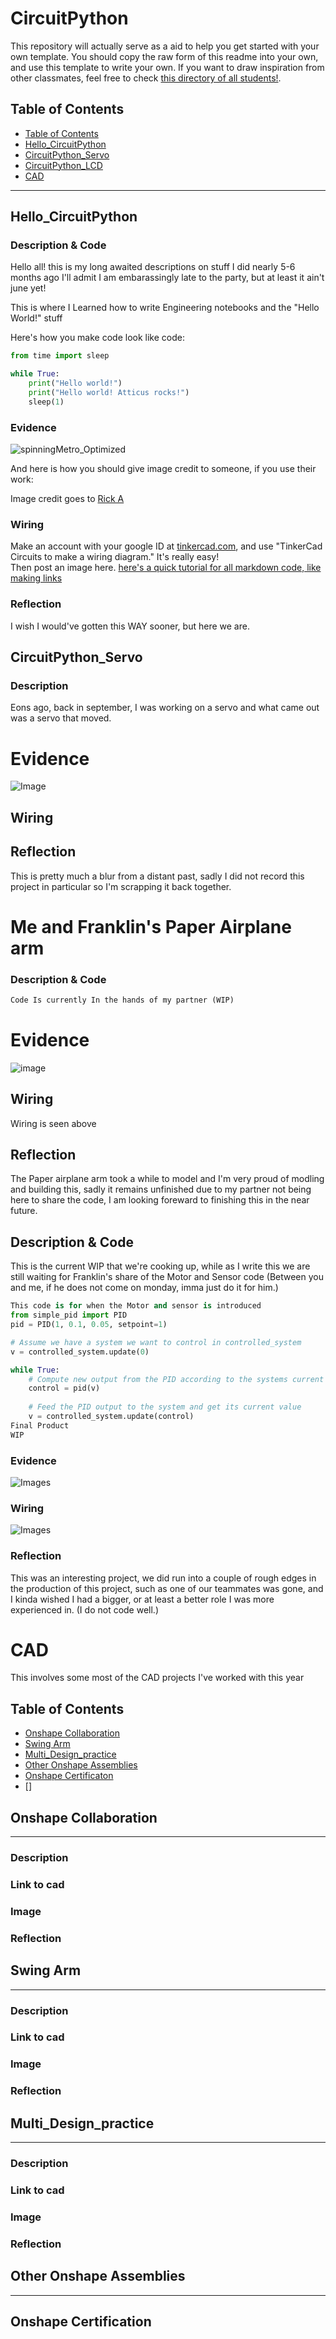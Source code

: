 # CircuitPython
This repository will actually serve as a aid to help you get started with your own template.  You should copy the raw form of this readme into your own, and use this template to write your own.  If you want to draw inspiration from other classmates, feel free to check [this directory of all students!](https://github.com/chssigma/Class_Accounts).
## Table of Contents
* [Table of Contents](#TableOfContents)
* [Hello_CircuitPython](#Hello_CircuitPython)
* [CircuitPython_Servo](#CircuitPython_Servo)
* [CircuitPython_LCD](#CircuitPython_LCD)
* [CAD](#CAD)
---

## Hello_CircuitPython

### Description & Code
Hello all! this is my long awaited descriptions on stuff I did nearly 5-6 months ago
I'll admit I am embarassingly late to the party, but at least it ain't june yet!

This is where I Learned how to write Engineering notebooks and the "Hello World!" stuff


Here's how you make code look like code:

```python
from time import sleep

while True:
    print("Hello world!")
    print("Hello world! Atticus rocks!")
    sleep(1)

```


### Evidence


![spinningMetro_Optimized](https://user-images.githubusercontent.com/54641488/192549584-18285130-2e3b-4631-8005-0792c2942f73.gif)


And here is how you should give image credit to someone, if you use their work:

Image credit goes to [Rick A](https://www.youtube.com/watch?v=dQw4w9WgXcQ&scrlybrkr=8931d0bc)



### Wiring
Make an account with your google ID at [tinkercad.com](https://www.tinkercad.com/learn/circuits), and use "TinkerCad Circuits to make a wiring diagram."  It's really easy!  
Then post an image here.   [here's a quick tutorial for all markdown code, like making links](https://guides.github.com/features/mastering-markdown/)

### Reflection
I wish I would've gotten this WAY sooner, but here we are.




## CircuitPython_Servo

### Description 
Eons ago, back in september, I was working on a servo and what came out was a servo that moved.


# Evidence

![Image](images/Servo%20pic.jpg)

## Wiring

## Reflection
This is pretty much a blur from a distant past, sadly I did not record this project in particular so I'm scrapping it back together.




# Me and Franklin's Paper Airplane arm

### Description & Code

```python
Code Is currently In the hands of my partner (WIP)

```

# Evidence
![image](https://user-images.githubusercontent.com/71350043/236498198-c26c49a2-c98c-4c99-8404-7e8c44f5881a.png)


## Wiring 
Wiring is seen above  

## Reflection
The Paper airplane arm took a while to model and I'm very proud of modling and building this, sadly it remains unfinished due to my partner not being here to share the code, I am looking foreward to finishing this in the near future.


## Description & Code
This is the current WIP that we're cooking up, while as I write this we are still waiting for Franklin's share of the Motor and Sensor code (Between you and me, if he does not come on monday, imma just do it for him.)

```python
This code is for when the Motor and sensor is introduced
from simple_pid import PID
pid = PID(1, 0.1, 0.05, setpoint=1)

# Assume we have a system we want to control in controlled_system
v = controlled_system.update(0)

while True:
    # Compute new output from the PID according to the systems current value
    control = pid(v)
    
    # Feed the PID output to the system and get its current value
    v = controlled_system.update(control)
Final Product
WIP
```

### Evidence
![Images](images/SideimageCarPID.jpg)
### Wiring
![Images](images/TopViewbetter.jpg)
### Reflection
This was an interesting project, we did run into a couple of rough edges in the production of this project, such as one of our teammates was gone, and I kinda wished I had a bigger, or at least a better role I was more experienced in. (I do not code well.)




# CAD
This involves some most of the CAD projects I've worked with this year
## Table of Contents
* [Onshape Collaboration]() 
* [Swing Arm]()
* [Multi_Design_practice]()
* [Other Onshape Assemblies]()
* [Onshape Certificaton]()
* []

## Onshape Collaboration
---
### Description

### Link to cad

### Image

### Reflection

## Swing Arm
---
### Description

### Link to cad

### Image

### Reflection

## Multi_Design_practice
---
### Description

### Link to cad

### Image

### Reflection

## Other Onshape Assemblies
---


## Onshape Certification